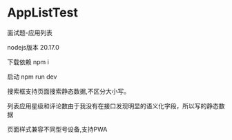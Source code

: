 # AppListTest
面试题-应用列表

nodejs版本
20.17.0

下载依赖
npm i  

启动
npm run dev

搜索框支持页面搜索静态数据,不区分大小写。

列表应用星级和评论数由于我没有在接口发现明显的语义化字段，所以写的静态数据

页面样式兼容不同型号设备,⽀持PWA